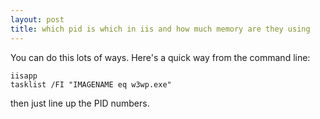 ```yaml
---
layout: post
title: which pid is which in iis and how much memory are they using
---
```


You can do this lots of ways. Here's a quick way from the command line:

```shell
iisapp
tasklist /FI "IMAGENAME eq w3wp.exe"
```
 
then just line up the PID numbers.